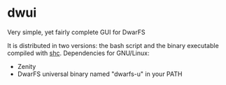 # dwui

Very simple, yet fairly complete GUI for DwarFS

It is distributed in two versions: the bash script and the binary executable compiled with [shc](https://github.com/neurobin/shc).
Dependencies for GNU/Linux:
- Zenity
- DwarFS universal binary named "dwarfs-u" in your PATH
